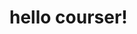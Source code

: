 <!DOCTYPE html>
<html>
<head>
	<meta charset="utf-8">
	<title>HEllO COURSERA</title>
</head>
<body>
<h1>hello courser!</h1>

</body>
</html>